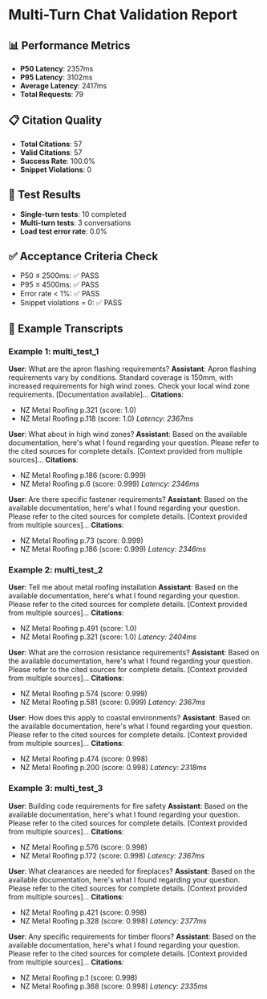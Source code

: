 # Multi-Turn Chat Validation Report

## 📊 Performance Metrics
- **P50 Latency**: 2357ms
- **P95 Latency**: 3102ms
- **Average Latency**: 2417ms
- **Total Requests**: 79

## 📋 Citation Quality
- **Total Citations**: 57
- **Valid Citations**: 57
- **Success Rate**: 100.0%
- **Snippet Violations**: 0

## 🧪 Test Results
- **Single-turn tests**: 10 completed
- **Multi-turn tests**: 3 conversations
- **Load test error rate**: 0.0%

## ✅ Acceptance Criteria Check
- P50 ≤ 2500ms: ✅ PASS
- P95 ≤ 4500ms: ✅ PASS
- Error rate < 1%: ✅ PASS
- Snippet violations = 0: ✅ PASS

## 📝 Example Transcripts

### Example 1: multi_test_1

**User**: What are the apron flashing requirements?
**Assistant**: Apron flashing requirements vary by conditions. Standard coverage is 150mm, with increased requirements for high wind zones. Check your local wind zone requirements. [Documentation available]...
**Citations**:
- NZ Metal Roofing p.321 (score: 1.0)
- NZ Metal Roofing p.118 (score: 1.0)
*Latency: 2367ms*


**User**: What about in high wind zones?
**Assistant**: Based on the available documentation, here's what I found regarding your question. Please refer to the cited sources for complete details. [Context provided from multiple sources]...
**Citations**:
- NZ Metal Roofing p.186 (score: 0.999)
- NZ Metal Roofing p.6 (score: 0.999)
*Latency: 2346ms*


**User**: Are there specific fastener requirements?
**Assistant**: Based on the available documentation, here's what I found regarding your question. Please refer to the cited sources for complete details. [Context provided from multiple sources]...
**Citations**:
- NZ Metal Roofing p.73 (score: 0.999)
- NZ Metal Roofing p.186 (score: 0.999)
*Latency: 2346ms*


### Example 2: multi_test_2

**User**: Tell me about metal roofing installation
**Assistant**: Based on the available documentation, here's what I found regarding your question. Please refer to the cited sources for complete details. [Context provided from multiple sources]...
**Citations**:
- NZ Metal Roofing p.491 (score: 1.0)
- NZ Metal Roofing p.321 (score: 1.0)
*Latency: 2404ms*


**User**: What are the corrosion resistance requirements?
**Assistant**: Based on the available documentation, here's what I found regarding your question. Please refer to the cited sources for complete details. [Context provided from multiple sources]...
**Citations**:
- NZ Metal Roofing p.574 (score: 0.999)
- NZ Metal Roofing p.581 (score: 0.999)
*Latency: 2367ms*


**User**: How does this apply to coastal environments?
**Assistant**: Based on the available documentation, here's what I found regarding your question. Please refer to the cited sources for complete details. [Context provided from multiple sources]...
**Citations**:
- NZ Metal Roofing p.474 (score: 0.998)
- NZ Metal Roofing p.200 (score: 0.998)
*Latency: 2318ms*


### Example 3: multi_test_3

**User**: Building code requirements for fire safety
**Assistant**: Based on the available documentation, here's what I found regarding your question. Please refer to the cited sources for complete details. [Context provided from multiple sources]...
**Citations**:
- NZ Metal Roofing p.576 (score: 0.998)
- NZ Metal Roofing p.172 (score: 0.998)
*Latency: 2367ms*


**User**: What clearances are needed for fireplaces?
**Assistant**: Based on the available documentation, here's what I found regarding your question. Please refer to the cited sources for complete details. [Context provided from multiple sources]...
**Citations**:
- NZ Metal Roofing p.421 (score: 0.998)
- NZ Metal Roofing p.328 (score: 0.998)
*Latency: 2377ms*


**User**: Any specific requirements for timber floors?
**Assistant**: Based on the available documentation, here's what I found regarding your question. Please refer to the cited sources for complete details. [Context provided from multiple sources]...
**Citations**:
- NZ Metal Roofing p.1 (score: 0.998)
- NZ Metal Roofing p.368 (score: 0.998)
*Latency: 2335ms*


